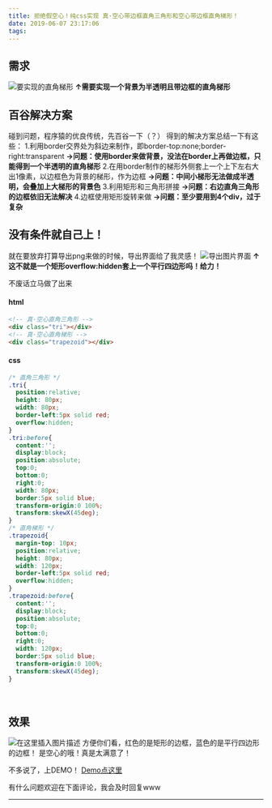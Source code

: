 ```yaml
---
title: 拒绝假空心！纯css实现 真·空心带边框直角三角形和空心带边框直角梯形！
date: 2019-06-07 23:17:06
tags:
---
```

## 需求
![要实现的直角梯形](https://img-blog.csdnimg.cn/20190607225358253.png)
**↑需要实现一个背景为半透明且带边框的直角梯形**
<br>


## 百谷解决方案
碰到问题，程序猿的优良传统，先百谷一下（？） 得到的解决方案总结一下有这些：
1.利用border交界处为斜边来制作，即border-top:none;border-right:transparent
**→问题：使用border来做背景，没法在border上再做边框，只能得到一个半透明的直角梯形**
2.在用border制作的梯形外侧套上一个上下左右大出1像素，以边框色为背景的梯形，作为边框
**→问题：中间小梯形无法做成半透明，会叠加上大梯形的背景色**
3.利用矩形和三角形拼接
**→问题：右边直角三角形的边框依旧无法解决**
4.边框使用矩形旋转来做
**→问题：至少要用到4个div，过于复杂**
<br>
<!-- more -->
## 没有条件就自己上！
就在要放弃打算导出png来做的时候，导出界面给了我灵感！
![导出图片界面](https://img-blog.csdnimg.cn/20190607230522372.png)
**↑这不就是一个矩形overflow:hidden套上一个平行四边形吗！给力！**

不废话立马做了出来
#### html
```html
<!-- 真·空心直角三角形 -->
<div class="tri"></div>
<!-- 真·空心直角梯形 -->
<div class="trapezoid"></div>
```

#### css
```css
/* 直角三角形 */
.tri{
  position:relative;
  height: 80px;
  width: 80px;
  border-left:5px solid red;
  overflow:hidden;
}
.tri:before{
  content:'';
  display:block;
  position:absolute;
  top:0;
  bottom:0;
  right:0;
  width: 80px;
  border:5px solid blue;
  transform-origin:0 100%;
  transform:skewX(45deg);
}
/* 直角梯形 */
.trapezoid{
  margin-top: 10px;
  position:relative;
  height: 80px;
  width: 120px;
  border-left:5px solid red;
  overflow:hidden;
}
.trapezoid:before{
  content:'';
  display:block;
  position:absolute;
  top:0;
  bottom:0;
  right:0;
  width: 120px;
  border:5px solid blue;
  transform-origin:0 100%;
  transform:skewX(45deg);
}
```
<br>

## 效果
![在这里插入图片描述](https://img-blog.csdnimg.cn/20190607231305645.png)
方便你们看，红色的是矩形的边框，蓝色的是平行四边形的边框！
是空心的哦！真是太满意了！

不多说了，上DEMO！
[Demo点这里](https://codepen.io/KissekiAkaru/pen/argrVe)

有什么问题欢迎在下面评论，我会及时回复www

----
